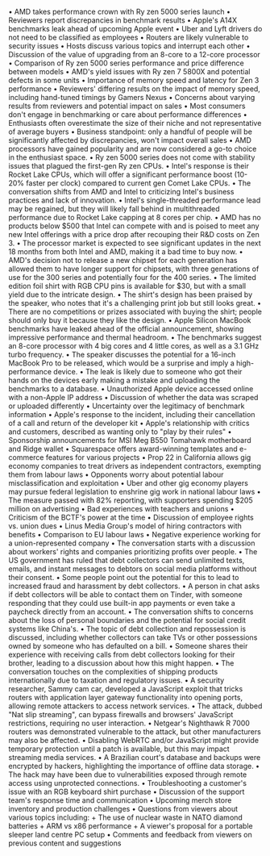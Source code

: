 • AMD takes performance crown with Ry zen 5000 series launch
• Reviewers report discrepancies in benchmark results
• Apple's A14X benchmarks leak ahead of upcoming Apple event
• Uber and Lyft drivers do not need to be classified as employees
• Routers are likely vulnerable to security issues
• Hosts discuss various topics and interrupt each other
• Discussion of the value of upgrading from an 8-core to a 12-core processor
• Comparison of Ry zen 5000 series performance and price difference between models
• AMD's yield issues with Ry zen 7 5800X and potential defects in some units
• Importance of memory speed and latency for Zen 3 performance
• Reviewers' differing results on the impact of memory speed, including hand-tuned timings by Gamers Nexus
• Concerns about varying results from reviewers and potential impact on sales
• Most consumers don't engage in benchmarking or care about performance differences
• Enthusiasts often overestimate the size of their niche and not representative of average buyers
• Business standpoint: only a handful of people will be significantly affected by discrepancies, won't impact overall sales
• AMD processors have gained popularity and are now considered a go-to choice in the enthusiast space.
• Ry zen 5000 series does not come with stability issues that plagued the first-gen Ry zen CPUs.
• Intel's response is their Rocket Lake CPUs, which will offer a significant performance boost (10-20% faster per clock) compared to current gen Comet Lake CPUs.
• The conversation shifts from AMD and Intel to criticizing Intel's business practices and lack of innovation.
• Intel's single-threaded performance lead may be regained, but they will likely fall behind in multithreaded performance due to Rocket Lake capping at 8 cores per chip.
• AMD has no products below $500 that Intel can compete with and is poised to meet any new Intel offerings with a price drop after recouping their R&D costs on Zen 3.
• The processor market is expected to see significant updates in the next 18 months from both Intel and AMD, making it a bad time to buy now.
• AMD's decision not to release a new chipset for each generation has allowed them to have longer support for chipsets, with three generations of use for the 300 series and potentially four for the 400 series.
• The limited edition foil shirt with RGB CPU pins is available for $30, but with a small yield due to the intricate design.
• The shirt's design has been praised by the speaker, who notes that it's a challenging print job but still looks great.
• There are no competitions or prizes associated with buying the shirt; people should only buy it because they like the design.
• Apple Silicon MacBook benchmarks have leaked ahead of the official announcement, showing impressive performance and thermal headroom.
• The benchmarks suggest an 8-core processor with 4 big cores and 4 little cores, as well as a 3.1 GHz turbo frequency.
• The speaker discusses the potential for a 16-inch MacBook Pro to be released, which would be a surprise and imply a high-performance device.
• The leak is likely due to someone who got their hands on the devices early making a mistake and uploading the benchmarks to a database.
• Unauthorized Apple device accessed online with a non-Apple IP address
• Discussion of whether the data was scraped or uploaded differently
• Uncertainty over the legitimacy of benchmark information
• Apple's response to the incident, including their cancellation of a call and return of the developer kit
• Apple's relationship with critics and customers, described as wanting only to "play by their rules"
• Sponsorship announcements for MSI Meg B550 Tomahawk motherboard and Ridge wallet
• Squarespace offers award-winning templates and e-commerce features for various projects
• Prop 22 in California allows gig economy companies to treat drivers as independent contractors, exempting them from labour laws
• Opponents worry about potential labour misclassification and exploitation
• Uber and other gig economy players may pursue federal legislation to enshrine gig work in national labour laws
• The measure passed with 82% reporting, with supporters spending $205 million on advertising
• Bad experiences with teachers and unions
• Criticism of the BCTF's power at the time
• Discussion of employee rights vs. union dues
• Linus Media Group's model of hiring contractors with benefits
• Comparison to EU labour laws
• Negative experience working for a union-represented company
• The conversation starts with a discussion about workers' rights and companies prioritizing profits over people.
• The US government has ruled that debt collectors can send unlimited texts, emails, and instant messages to debtors on social media platforms without their consent.
• Some people point out the potential for this to lead to increased fraud and harassment by debt collectors.
• A person in chat asks if debt collectors will be able to contact them on Tinder, with someone responding that they could use built-in app payments or even take a paycheck directly from an account.
• The conversation shifts to concerns about the loss of personal boundaries and the potential for social credit systems like China's.
• The topic of debt collection and repossession is discussed, including whether collectors can take TVs or other possessions owned by someone who has defaulted on a bill.
• Someone shares their experience with receiving calls from debt collectors looking for their brother, leading to a discussion about how this might happen.
• The conversation touches on the complexities of shipping products internationally due to taxation and regulatory issues.
• A security researcher, Sammy cam car, developed a JavaScript exploit that tricks routers with application layer gateway functionality into opening ports, allowing remote attackers to access network services.
• The attack, dubbed "Nat slip streaming", can bypass firewalls and browsers' JavaScript restrictions, requiring no user interaction.
• Netgear's Nighthawk R 7000 routers was demonstrated vulnerable to the attack, but other manufacturers may also be affected.
• Disabling WebRTC and/or JavaScript might provide temporary protection until a patch is available, but this may impact streaming media services.
• A Brazilian court's database and backups were encrypted by hackers, highlighting the importance of offline data storage.
• The hack may have been due to vulnerabilities exposed through remote access using unprotected connections.
• Troubleshooting a customer's issue with an RGB keyboard shirt purchase
• Discussion of the support team's response time and communication
• Upcoming merch store inventory and production challenges
• Questions from viewers about various topics including:
	+ The use of nuclear waste in NATO diamond batteries
	+ ARM vs x86 performance
	+ A viewer's proposal for a portable sleeper land centre PC setup
• Comments and feedback from viewers on previous content and suggestions